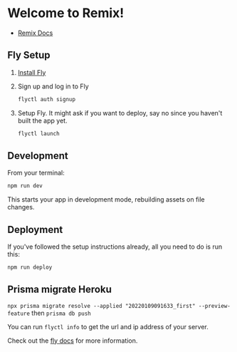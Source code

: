 # Welcome to Remix!

- [Remix Docs](https://remix.run/docs)

## Fly Setup

1. [Install Fly](https://fly.io/docs/getting-started/installing-flyctl/)

2. Sign up and log in to Fly

   ```sh
   flyctl auth signup
   ```

3. Setup Fly. It might ask if you want to deploy, say no since you haven't built the app yet.

   ```sh
   flyctl launch
   ```

## Development

From your terminal:

```sh
npm run dev
```

This starts your app in development mode, rebuilding assets on file changes.

## Deployment

If you've followed the setup instructions already, all you need to do is run this:

```sh
npm run deploy
```

## Prisma migrate Heroku

`npx prisma migrate resolve --applied "20220109091633_first" --preview-feature`
then
`prisma db push`

You can run `flyctl info` to get the url and ip address of your server.

Check out the [fly docs](https://fly.io/docs/getting-started/node/) for more information.
